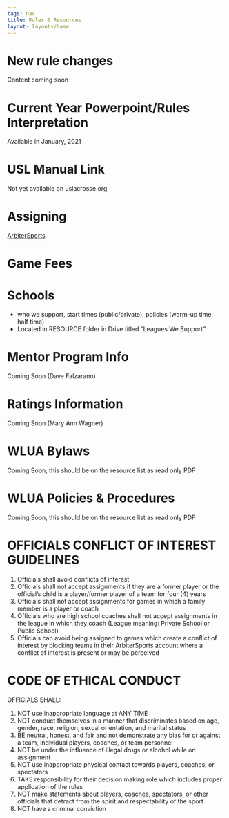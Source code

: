 ```yaml
---
tags: nav
title: Rules & Resources
layout: layouts/base
---
```


# New rule changes 

Content coming soon

# Current Year Powerpoint/Rules Interpretation 

Available in January, 2021 

# USL Manual Link 

Not yet available on uslacrosse.org 

# Assigning

[ArbiterSports](https://arbitersports.com) 

# Game Fees

# Schools 

- who we support, start times (public/private), policies (warm-up time, half time)
- Located in RESOURCE folder in Drive titled “Leagues We Support”

# Mentor Program Info

Coming Soon (Dave Falzarano)

# Ratings Information 

Coming Soon (Mary Ann Wagner)

# WLUA Bylaws

Coming Soon, this should be on the resource list as read only PDF

# WLUA Policies & Procedures 

Coming Soon, this should be on the resource list as read only PDF

# OFFICIALS CONFLICT OF INTEREST GUIDELINES 

1. Officials shall avoid conflicts of interest
2. Officials shall not accept assignments if they are a former player or the official’s child is a player/former player of a team for four (4) years
3. Officials shall not accept assignments for games in which a family member is a player or coach
4. Officials who are high school coaches shall not accept assignments in the league in which they coach (League meaning: Private School or Public School) 
5. Officials can avoid being assigned to games which create a conflict of interest by blocking teams in their ArbiterSports account where a conflict of interest is present or may be perceived

# CODE OF ETHICAL CONDUCT 

OFFICIALS SHALL:

1. NOT use inappropriate language at ANY TIME
2. NOT conduct themselves in a manner that discriminates based on age, gender, race, religion, sexual orientation, and marital status
3. BE neutral, honest, and fair and not demonstrate any bias for or against a team, individual players, coaches, or team personnel
4. NOT be under the influence of illegal drugs or alcohol while on assignment
5. NOT use inappropriate physical contact towards players, coaches, or spectators
6. TAKE responsibility for their decision making role which includes proper application of the rules
7. NOT make statements about players, coaches, spectators, or other officials that detract from the spirit and respectability of the sport
8. NOT have a criminal conviction
